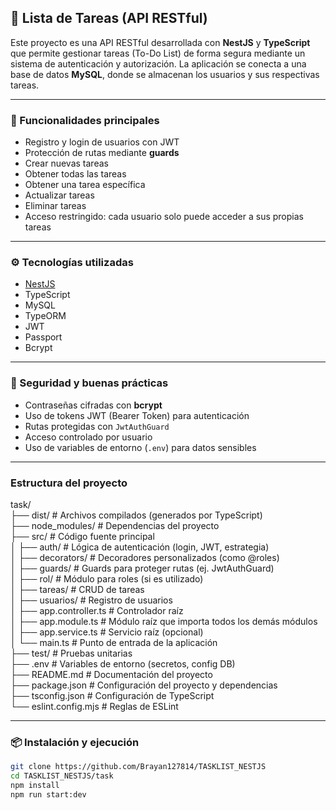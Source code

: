 ## 📝 Lista de Tareas (API RESTful)

Este proyecto es una API RESTful desarrollada con **NestJS** y **TypeScript** que permite gestionar tareas (To-Do List) de forma segura mediante un sistema de autenticación y autorización. La aplicación se conecta a una base de datos **MySQL**, donde se almacenan los usuarios y sus respectivas tareas.

---

### 🚀 Funcionalidades principales

- Registro y login de usuarios con JWT
- Protección de rutas mediante **guards**
- Crear nuevas tareas
- Obtener todas las tareas
- Obtener una tarea específica
- Actualizar tareas
- Eliminar tareas
- Acceso restringido: cada usuario solo puede acceder a sus propias tareas

---

### ⚙️ Tecnologías utilizadas

- [NestJS](https://nestjs.com/)
- TypeScript
- MySQL
- TypeORM
- JWT
- Passport
- Bcrypt

---

### 🔐 Seguridad y buenas prácticas

- Contraseñas cifradas con **bcrypt**
- Uso de tokens JWT (Bearer Token) para autenticación
- Rutas protegidas con `JwtAuthGuard`
- Acceso controlado por usuario
- Uso de variables de entorno (`.env`) para datos sensibles

---

### Estructura del proyecto

task/  
├── dist/                   # Archivos compilados (generados por TypeScript)  
├── node_modules/           # Dependencias del proyecto  
├── src/                    # Código fuente principal  
│   ├── auth/               # Lógica de autenticación (login, JWT, estrategia)  
│   ├── decorators/         # Decoradores personalizados (como @roles)  
│   ├── guards/             # Guards para proteger rutas (ej. JwtAuthGuard)  
│   ├── rol/                # Módulo para roles (si es utilizado)  
│   ├── tareas/             # CRUD de tareas  
│   ├── usuarios/           # Registro de usuarios  
│   ├── app.controller.ts   # Controlador raíz  
│   ├── app.module.ts       # Módulo raíz que importa todos los demás módulos  
│   ├── app.service.ts      # Servicio raíz (opcional)  
│   └── main.ts             # Punto de entrada de la aplicación  
├── test/                   # Pruebas unitarias  
├── .env                    # Variables de entorno (secretos, config DB)  
├── README.md               # Documentación del proyecto  
├── package.json            # Configuración del proyecto y dependencias  
├── tsconfig.json           # Configuración de TypeScript  
└── eslint.config.mjs       # Reglas de ESLint  


---

### 📦 Instalación y ejecución

```bash
git clone https://github.com/Brayan127814/TASKLIST_NESTJS
cd TASKLIST_NESTJS/task
npm install
npm run start:dev



  

